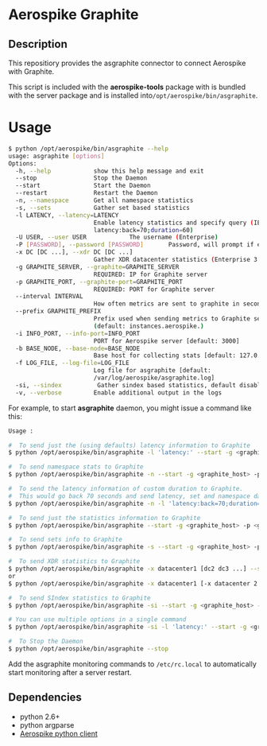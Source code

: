 # Aerospike Graphite
## Description
This repositiory provides the asgraphite connector to connect Aerospike with Graphite.

This script is included with the **aerospike-tools** package with is bundled
with the server package and is installed into`/opt/aerospike/bin/asgraphite`.

# Usage
```bash
$ python /opt/aerospike/bin/asgraphite --help
usage: asgraphite [options]
Options:
  -h, --help            show this help message and exit
  --stop                Stop the Daemon
  --start               Start the Daemon
  --restart             Restart the Daemon
  -n, --namespace       Get all namespace statistics
  -s, --sets            Gather set based statistics
  -l LATENCY, --latency=LATENCY
                        Enable latency statistics and specify query (IE.
                        latency:back=70;duration=60)
  -U USER, --user USER            The username (Enterprise)
  -P [PASSWORD], --password [PASSWORD]       Password, will prompt if empty. (Enterprise)
  -x DC [DC ...], --xdr DC [DC ...]
                        Gather XDR datacenter statistics (Enterprise 3.8+)
  -g GRAPHITE_SERVER, --graphite=GRAPHITE_SERVER
                        REQUIRED: IP for Graphite server
  -p GRAPHITE_PORT, --graphite-port=GRAPHITE_PORT
                        REQUIRED: PORT for Graphite server
  --interval INTERVAL 
                        How often metrics are sent to graphite in seconds [default: 30]
  --prefix GRAPHITE_PREFIX
                        Prefix used when sending metrics to Graphite server
                        (default: instances.aerospike.)
  -i INFO_PORT, --info-port=INFO_PORT
                        PORT for Aerospike server [default: 3000]
  -b BASE_NODE, --base-node=BASE_NODE
                        Base host for collecting stats [default: 127.0.0.1]
  -f LOG_FILE, --log-file=LOG_FILE
                        Log file for asgraphite [default:
                        /var/log/aerospike/asgraphite.log]
  -si, --sindex          Gather sindex based statistics, default disabled (version 3.1.6+)
  -v, --verbose			Enable additional output in the logs
```

For example, to start <strong>asgraphite</strong> daemon, you might issue a command like this:

```bash
Usage :

#  To send just the (using defaults) latency information to Graphite
$ python /opt/aerospike/bin/asgraphite -l 'latency:' --start -g <graphite_host> -p <graphite_port>

#  To send namespace stats to Graphite
$ python /opt/aerospike/bin/asgraphite -n --start -g <graphite_host> -p <graphite_port>

#  To send the latency information of custom duration to Graphite.
#  This would go back 70 seconds and send latency, set and namespace data to the Graphite server for 60 seconds worth of data.
$ python /opt/aerospike/bin/asgraphite -n -l 'latency:back=70;duration=60' --start -g <graphite_host> -p <graphite_port>

#  To send just the statistics information to Graphite
$ python /opt/aerospike/bin/asgraphite --start -g <graphite_host> -p <graphite_port>

#  To send sets info to Graphite
$ python /opt/aerospike/bin/asgraphite -s --start -g <graphite_host> -p <graphite_port>

#  To send XDR statistics to Graphite
$ python /opt/aerospike/bin/asgraphite -x datacenter1 [dc2 dc3 ...] --start -g <graphite_host> -p <graphite_port>
or
$ python /opt/aerospike/bin/asgraphite -x datacenter1 [-x datacenter 2 -x datacenter3 ...] --start -g <graphite_host> -p <graphite_port>

#  To send SIndex statistics to Graphite
$ python /opt/aerospike/bin/asgraphite -si --start -g <graphite_host> -p <graphite_port>

# You can use multiple options in a single command
$ python /opt/aerospike/bin/asgraphite -si -l 'latency:' --start -g <graphite_host> -p <graphite_port>

#  To Stop the Daemon
$ python /opt/aerospike/bin/asgraphite --stop
```

Add the asgraphite monitoring commands to `/etc/rc.local` to automatically start
monitoring after a server restart.

## Dependencies
- python 2.6+
- python argparse
- [Aerospike python client](http://www.aerospike.com/docs/client/python/install)
